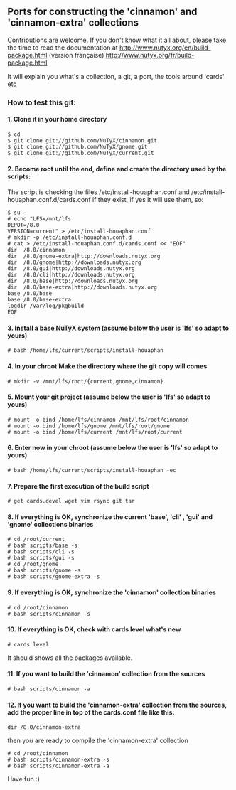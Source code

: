 ## Ports for constructing the 'cinnamon' and 'cinnamon-extra' collections

Contributions are welcome. If you don't know what it all about, please take the time to read the documentation at
http://www.nutyx.org/en/build-package.html
(version française)
http://www.nutyx.org/fr/build-package.html

It will explain you what's a collection, a git, a port, the tools around 'cards' etc

### How to test this git:

#### 1. Clone it in your home directory

    $ cd
    $ git clone git://github.com/NuTyX/cinnamon.git
    $ git clone git://github.com/NuTyX/gnome.git
    $ git clone git://github.com/NuTyX/current.git

#### 2. Become root until the end, define and create the directory used by the scripts:

 The script is checking the files /etc/install-houaphan.conf and /etc/install-houaphan.conf.d/cards.conf if they exist, if yes it will use them, so:

    $ su -
    # echo "LFS=/mnt/lfs
    DEPOT=/8.0
	VERSION=current" > /etc/install-houaphan.conf
    # mkdir -p /etc/install-houaphan.conf.d
    # cat > /etc/install-houaphan.conf.d/cards.conf << "EOF"
    dir  /8.0/cinnamon
    dir  /8.0/gnome-extra|http://downloads.nutyx.org
	dir  /8.0/gnome|http://downloads.nutyx.org
	dir  /8.0/gui|http://downloads.nutyx.org
	dir  /8.0/cli|http://downloads.nutyx.org
    dir  /8.0/base|http://downloads.nutyx.org
    dir  /8.0/base-extra|http://downloads.nutyx.org
    base /8.0/base
    base /8.0/base-extra
    logdir /var/log/pkgbuild
    EOF

#### 3. Install a base NuTyX system (assume below the user is 'lfs' so adapt to yours)

    # bash /home/lfs/current/scripts/install-houaphan

#### 4. In your chroot Make the directory where the git copy will comes

    # mkdir -v /mnt/lfs/root/{current,gnome,cinnamon}

#### 5. Mount your git project (assume below the user is 'lfs' so adapt to yours)

    # mount -o bind /home/lfs/cinnamon /mnt/lfs/root/cinnamon
    # mount -o bind /home/lfs/gnome /mnt/lfs/root/gnome
    # mount -o bind /home/lfs/current /mnt/lfs/root/current

#### 6. Enter now in your chroot (assume below the user is 'lfs' so adapt to yours)

    # bash /home/lfs/current/scripts/install-houaphan -ec

#### 7. Prepare the first execution of the build script

    # get cards.devel wget vim rsync git tar
 
#### 8. If everything is OK, synchronize the  current 'base', 'cli' , 'gui' and 'gnome' collections binaries

    # cd /root/current
    # bash scripts/base -s
    # bash scripts/cli -s
    # bash scripts/gui -s
    # cd /root/gnome
    # bash scripts/gnome -s
    # bash scripts/gnome-extra -s
    
#### 9. If everything is OK, synchronize the 'cinnamon' collection binaries 

    # cd /root/cinnamon
    # bash scripts/cinnamon -s

#### 10. If everything is OK, check with cards level what's new

    # cards level

 It should shows all the packages available.

#### 11. If you want to build the 'cinnamon' collection from the sources

    # bash scripts/cinnamon -a

#### 12. If you want to build the 'cinnamon-extra' collection from the sources, add the proper line in top of the cards.conf file like this:

    dir /8.0/cinnamon-extra

 then you are ready to compile the 'cinnamon-extra' collection

    # cd /root/cinnamon
    # bash scripts/cinnamon-extra -s
    # bash scripts/cinnamon-extra -a 

Have fun :)
